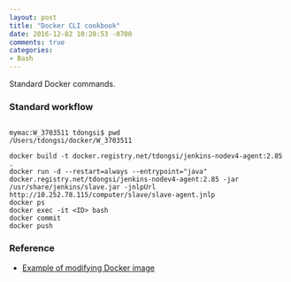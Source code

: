 ```yaml
---
layout: post
title: "Docker CLI cookbook"
date: 2016-12-02 10:20:53 -0700
comments: true
categories: 
- Bash
---
```


Standard Docker commands.

<!--more-->

### Standard workflow

``` plain Docker commands in workspace

mymac:W_3703511 tdongsi$ pwd
/Users/tdongsi/docker/W_3703511

docker build -t docker.registry.net/tdongsi/jenkins-nodev4-agent:2.85 .
docker run -d --restart=always --entrypoint="java" docker.registry.net/tdongsi/jenkins-nodev4-agent:2.85 -jar /usr/share/jenkins/slave.jar -jnlpUrl http://10.252.78.115/computer/slave/slave-agent.jnlp
docker ps
docker exec -it <ID> bash
docker commit
docker push

```

### Reference

* [Example of modifying Docker image](http://tdongsi.github.io/blog/2017/01/25/docker-root-user-in-a-pod/)